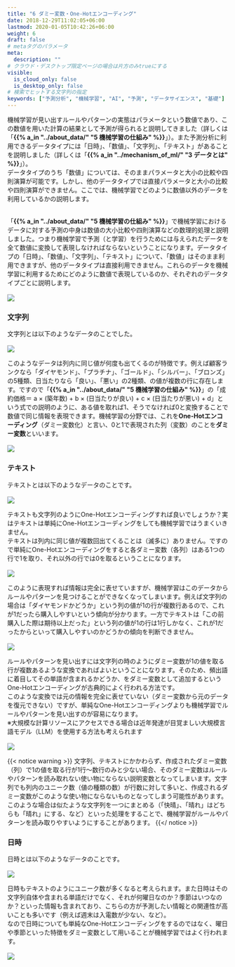 ```yaml
---
title: "6 ダミー変数・One-Hotエンコーディング"
date: 2018-12-29T11:02:05+06:00
lastmod: 2020-01-05T10:42:26+06:00
weight: 6
draft: false
# metaタグのパラメータ
meta:
  description: ""
# クラウド・デスクトップ限定ページの場合は片方のみtrueにする
visible:
  is_cloud_only: false
  is_desktop_only: false
# 検索でヒットする文字列の指定
keywords: ["予測分析", "機械学習", "AI", "予測", "データサイエンス", "基礎"]
---
```


<!-- 参考資料 -->
<!--  -->

機械学習が見い出すルールやパターンの実態はパラメータという数値であり、この数値を用いた計算の結果として予測が得られると説明してきました（詳しくは「<b>{{% a_in "../about_data/" "5 機械学習の仕組み" %}}</b>」）。また予測分析に利用できるデータタイプには「日時」、「数値」、「文字列」、「テキスト」があることを説明しました（詳しくは「<b>{{% a_in "../mechanism_of_ml/" "3 データとは" %}}</b>」）。<br/>
データタイプのうち「数値」については、そのままパラメータと大小の比較や四則演算が可能です。しかし、他のデータタイプでは直接パラメータと大小の比較や四則演算ができません。ここでは、機械学習でどのように数値以外のデータを利用しているかの説明します。<br/>
 <br/>

「<b>{{% a_in "../about_data/" "5 機械学習の仕組み" %}}</b>」で機械学習におけるデータに対する予測の中身は数値の大小比較や四則演算などの数理的処理と説明しました。つまり機械学習で予測（と学習）を行うためには与えられたデータを全て数値に変換して表現しなければならないということになります。データタイプの「日時」、「数値」、「文字列」、「テキスト」について、「数値」はそのまま利用できますが、他のデータタイプは直接利用できません。これらのデータを機械学習に利用するためにどのように数値で表現しているのか、それぞれのデータタイプごとに説明します。<br/>
 <br/>
![](../img/t_slide33.png)
 <br/>

### 文字列

文字列とは以下のようなデータのことでした。<br/>
 <br/>
![](../img/t_slide34.png)
 <br/>

このようなデータは列内に同じ値が何度も出てくるのが特徴です。例えば顧客ランクなら「ダイヤモンド」、「プラチナ」、「ゴールド」、「シルバー」、「ブロンズ」の5種類、日当たりなら「良い」、「悪い」の2種類、の値が複数の行に存在します。ですので「<b>{{% a_in "../about_data/" "5 機械学習の仕組み" %}}</b>」の「成約価格＝ a × (築年数) + b × (日当たりが良い) + c × (日当たりが悪い) + d」という式での説明のように、ある値を取れば1、そうでなければ0と変換することで数値で同じ情報を表現できます。機械学習の分野では、これを<b>One-Hotエンコーディング</b>（ダミー変数化）と言い、0と1で表現された列（変数）のことを<b>ダミー変数</b>といいます。<br/>
 <br/>
![](../img/t_slide35.png)
 <br/>

### テキスト

テキストとは以下のようなデータのことです。<br/>
 <br/>
![](../img/t_slide36.png)
 <br/>

テキストも文字列のようにOne-Hotエンコーディングすれば良いでしょうか？実はテキストは単純にOne-Hotエンコーディングをしても機械学習ではうまくいきません。<br/>
テキストは列内に同じ値が複数回出てくることは（滅多に）ありません。ですので単純にOne-Hotエンコーディングをすると各ダミー変数（各列）はある1つの行で1を取り、それ以外の行では0を取るということになります。<br/>
 <br/>
![](../img/t_slide37.png)
 <br/>

このように表現すれば情報は完全に表せていますが、機械学習はこのデータからルールやパターンを見つけることができなくなってしまいます。例えば文字列の場合は「ダイヤモンドかどうか」という列の値が1の行が複数行あるので、これが1だったら購入しやすいという傾向が分かります。一方でテキストは「この前購入した際は期待以上だった」という列の値が1の行は1行しかなく、これが1だったからといって購入しやすいのかどうかの傾向を判断できません。<br/>
 <br/>
![](../img/t_slide38.png)
 <br/>

ルールやパターンを見い出すには文字列の時のようにダミー変数が1の値を取る行が複数あるような変換であればよいということになります。そのため、頻出語に着目してその単語が含まれるかどうか、をダミー変数として追加するというOne-Hotエンコーディングが古典的によく行われる方法です。<br/>
このような変換では元の情報を完全に表せていない（ダミー変数から元のデータを復元できない）ですが、単純なOne-Hotエンコーディングよりも機械学習でルールやパターンを見い出すのが容易になります。<br/>
※大規模な計算リソースにアクセスできる場合は近年発達が目覚ましい大規模言語モデル（LLM）を使用する方法も考えられます<br/>
 <br/>
![](../img/t_slide39.png)
 <br/>

{{< notice warning >}}
文字列、テキストにかかわらず、作成されたダミー変数（列）で1の値を取る行が1行～数行のみと少ない場合、そのダミー変数はルールやパターンを読み取れない使い物にならない説明変数となってしまいます。文字列でも列内のユニーク数（値の種類の数）が行数に対して多いと、作成されるダミー変数がこのような使い物にならないものとなってしまう可能性があります。このような場合は似たような文字列を一つにまとめる（「快晴」、「晴れ」はどちらも「晴れ」にする、など）といった処理をすることで、機械学習がルールやパターンを読み取りやすいようにすることがあります。
{{</ notice >}}

### 日時

日時とは以下のようなデータのことです。<br/>
 <br/>
![](../img/t_slide40.png)
 <br/>

日時もテキストのようにユニーク数が多くなると考えられます。また日時はその文字列自体や含まれる単語だけでなく、それが何曜日なのか？季節はいつなのか？といった情報も含まれており、こちらの方が予測したい情報との関連性が高いことも多いです（例えば週末は入電数が少ない、など）。<br/>
なので日時についても単純なOne-Hotエンコーディングをするのではなく、曜日や季節といった特徴をダミー変数として用いることが機械学習ではよく行われます。<br/>
 <br/>
![](../img/t_slide41.png)
 <br/>

